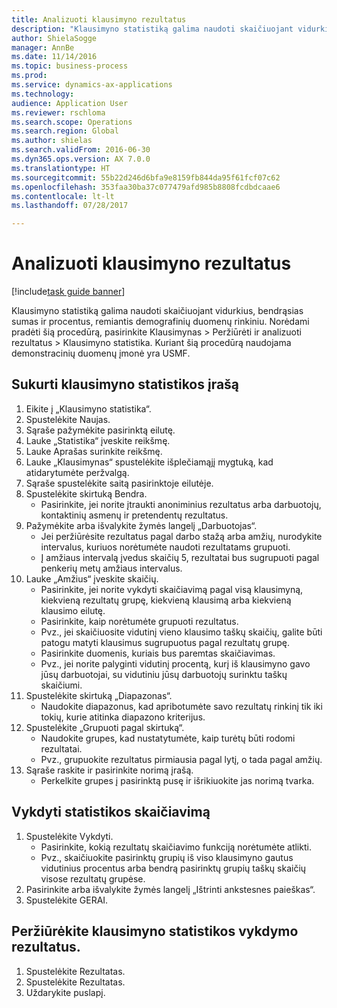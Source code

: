 ```yaml
--- 
title: Analizuoti klausimyno rezultatus
description: "Klausimyno statistiką galima naudoti skaičiuojant vidurkius, bendrąsias sumas ir procentus, remiantis demografinių duomenų rinkiniu."
author: ShielaSogge
manager: AnnBe
ms.date: 11/14/2016
ms.topic: business-process
ms.prod: 
ms.service: dynamics-ax-applications
ms.technology: 
audience: Application User
ms.reviewer: rschloma
ms.search.scope: Operations
ms.search.region: Global
ms.author: shielas
ms.search.validFrom: 2016-06-30
ms.dyn365.ops.version: AX 7.0.0
ms.translationtype: HT
ms.sourcegitcommit: 55b22d246d6bfa9e8159fb844da95f61fcf07c62
ms.openlocfilehash: 353faa30ba37c077479afd985b8808fcdbdcaae6
ms.contentlocale: lt-lt
ms.lasthandoff: 07/28/2017

---
```

# <a name="analyze-questionnaire-results"></a>Analizuoti klausimyno rezultatus

[!include[task guide banner](../../includes/task-guide-banner.md)]

Klausimyno statistiką galima naudoti skaičiuojant vidurkius, bendrąsias sumas ir procentus, remiantis demografinių duomenų rinkiniu. Norėdami pradėti šią procedūrą, pasirinkite Klausimynas > Peržiūrėti ir analizuoti rezultatus > Klausimyno statistika. Kuriant šią procedūrą naudojama demonstracinių duomenų įmonė yra USMF.


## <a name="create-a-questionnaire-statistics-record"></a>Sukurti klausimyno statistikos įrašą
1. Eikite į „Klausimyno statistika“.
2. Spustelėkite Naujas.
3. Sąraše pažymėkite pasirinktą eilutę.
4. Lauke „Statistika“ įveskite reikšmę.
5. Lauke Aprašas surinkite reikšmę.
6. Lauke „Klausimynas“ spustelėkite išplečiamąjį mygtuką, kad atidarytumėte peržvalgą.
7. Sąraše spustelėkite saitą pasirinktoje eilutėje.
8. Spustelėkite skirtuką Bendra.
    * Pasirinkite, jei norite įtraukti anoniminius rezultatus arba darbuotojų, kontaktinių asmenų ir pretendentų rezultatus.  
9. Pažymėkite arba išvalykite žymės langelį „Darbuotojas“.
    * Jei peržiūrėsite rezultatus pagal darbo stažą arba amžių, nurodykite intervalus, kuriuos norėtumėte naudoti rezultatams grupuoti.  
    * Į amžiaus intervalą įvedus skaičių 5, rezultatai bus sugrupuoti pagal penkerių metų amžiaus intervalus.  
10. Lauke „Amžius“ įveskite skaičių.
    * Pasirinkite, jei norite vykdyti skaičiavimą pagal visą klausimyną, kiekvieną rezultatų grupę, kiekvieną klausimą arba kiekvieną klausimo eilutę.  
    * Pasirinkite, kaip norėtumėte grupuoti rezultatus.  
    * Pvz., jei skaičiuosite vidutinį vieno klausimo taškų skaičių, galite būti patogu matyti klausimus sugrupuotus pagal rezultatų grupę.  
    * Pasirinkite duomenis, kuriais bus paremtas skaičiavimas.  
    * Pvz., jei norite palyginti vidutinį procentą, kurį iš klausimyno gavo jūsų darbuotojai, su vidutiniu jūsų darbuotojų surinktu taškų skaičiumi.  
11. Spustelėkite skirtuką „Diapazonas“.
    * Naudokite diapazonus, kad apribotumėte savo rezultatų rinkinį tik iki tokių, kurie atitinka diapazono kriterijus.  
12. Spustelėkite „Grupuoti pagal skirtuką“.
    * Naudokite grupes, kad nustatytumėte, kaip turėtų būti rodomi rezultatai.  
    * Pvz., grupuokite rezultatus pirmiausia pagal lytį, o tada pagal amžių.  
13. Sąraše raskite ir pasirinkite norimą įrašą.
    * Perkelkite grupes į pasirinktą pusę ir išrikiuokite jas norimą tvarka.  

## <a name="execute-the-statistics-calculation"></a>Vykdyti statistikos skaičiavimą
1. Spustelėkite Vykdyti.
    * Pasirinkite, kokią rezultatų skaičiavimo funkciją norėtumėte atlikti.  
    * Pvz., skaičiuokite pasirinktų grupių iš viso klausimyno gautus vidutinius procentus arba bendrą pasirinktų grupių taškų skaičių visose rezultatų grupėse.  
2. Pasirinkite arba išvalykite žymės langelį „Ištrinti ankstesnes paieškas“.
3. Spustelėkite GERAI.

## <a name="view-the-results-of-the-questionnaire-statistics-run"></a>Peržiūrėkite klausimyno statistikos vykdymo rezultatus.
1. Spustelėkite Rezultatas.
2. Spustelėkite Rezultatas.
3. Uždarykite puslapį.


